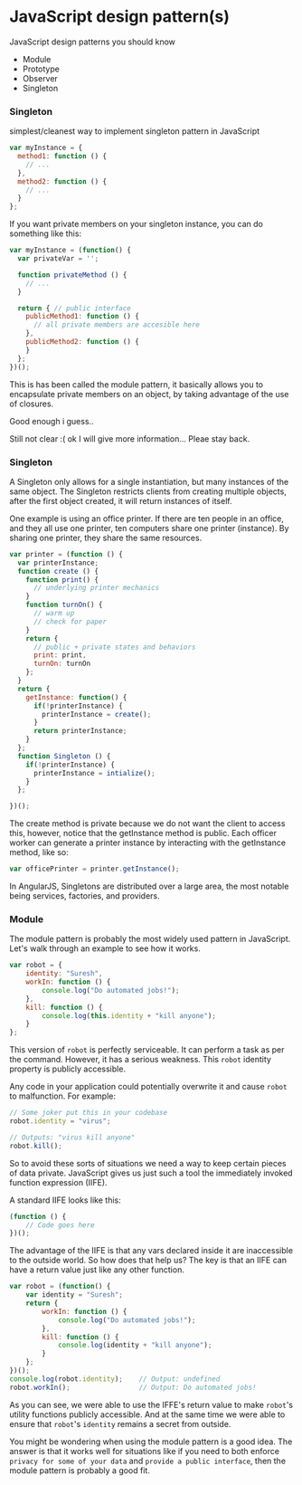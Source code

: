 # JavaScript design pattern(s)

JavaScript design patterns you should know

 * Module
 * Prototype
 * Observer
 * Singleton


### Singleton

 simplest/cleanest way to implement singleton pattern in JavaScript

```javascript
var myInstance = {
  method1: function () {
    // ...
  },
  method2: function () {
    // ...
  }
};
```

If you want private members on your singleton instance, you can do something like this:

```javascript
var myInstance = (function() {
  var privateVar = '';

  function privateMethod () {
    // ...
  }

  return { // public interface
    publicMethod1: function () {
      // all private members are accesible here
    },
    publicMethod2: function () {
    }
  };
})();
```

This is has been called the module pattern, it basically allows you to encapsulate private members on an object, by taking advantage of the use of closures.

Good enough i guess..

Still not clear :( ok I will give more information... Pleae stay back.

### Singleton

A Singleton only allows for a single instantiation, but many instances of the same object. The Singleton restricts clients from creating multiple objects, after the first object created, it will return instances of itself.

One example is using an office printer. If there are ten people in an office, and they all use one printer, ten computers share one printer (instance). By sharing one printer, they share the same resources.

```javascript
var printer = (function () {
  var printerInstance;
  function create () {
    function print() {
      // underlying printer mechanics
    }
    function turnOn() {
      // warm up
      // check for paper
    }
    return {
      // public + private states and behaviors
      print: print,
      turnOn: turnOn
    };
  }
  return {
    getInstance: function() {
      if(!printerInstance) {
        printerInstance = create();
      }
      return printerInstance;
    }
  };
  function Singleton () {
    if(!printerInstance) {
      printerInstance = intialize();
    }
  };

})();
```

The create method is private because we do not want the client to access this, however, notice that the getInstance method is public. Each officer worker can generate a printer instance by interacting with the getInstance method, like so:


```javascript
var officePrinter = printer.getInstance();
```

In AngularJS, Singletons are distributed over a large area, the most notable being services, factories, and providers.

### Module

The module pattern is probably the most widely used pattern in JavaScript. Let's walk through an example to see how it works.

```javascript
var robot = {
    identity: "Suresh",
    workIn: function () {
        console.log("Do automated jobs!");
    },
    kill: function () {
        console.log(this.identity + "kill anyone");
    }
};
```

This version of ```robot``` is perfectly serviceable. It can perform a task as per the command. However, it has a serious weakness. This ```robot``` identity property is publicly accessible.

Any code in your application could potentially overwrite it and cause ```robot``` to malfunction. For example:

```javascript
// Some joker put this in your codebase
robot.identity = "virus";

// Outputs: "virus kill anyone"
robot.kill();
```

So to avoid these sorts of situations we need a way to keep certain pieces of data private. JavaScript gives us just such a tool the immediately invoked function expression (IIFE).

A standard IIFE looks like this:

```javascript
(function () {
    // Code goes here
})();
```

The advantage of the IIFE is that any vars declared inside it are inaccessible to the outside world. So how does that help us? The key is that an IIFE can have a return value just like any other function.

```javascript
var robot = (function() {
    var identity = "Suresh";
    return {
        workIn: function () {
            console.log("Do automated jobs!");
        },
        kill: function () {
            console.log(identity + "kill anyone");
        }
    };
})();
console.log(robot.identity);	// Output: undefined
robot.workIn();                 // Output: Do automated jobs!
```

As you can see, we were able to use the IFFE's return value to make ```robot```'s utility functions publicly accessible. And at the same time we were able to ensure that ```robot```'s ```identity``` remains a secret from outside.

You might be wondering when using the module pattern is a good idea. The answer is that it works well for situations like if you need to both enforce ```privacy for some of your data``` and ```provide a public interface```, then the module pattern is probably a good fit.
